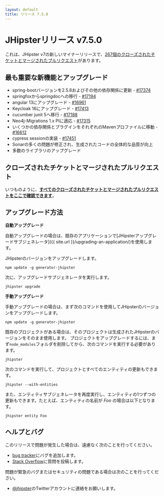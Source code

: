 ```yaml
---
layout: default
title: リリース 7.5.0
---
```


JHipsterリリース v7.5.0
==================

これは、JHipster v7の新しいマイナーリリースで、[267個のクローズされたチケットとマージされたプルリクエスト](https://github.com/jhipster/generator-jhipster/issues?q=milestone%3A7.5.0+is%3Aclosed)があります。


最も重要な新機能とアップグレード
--------------

- spring-bootバージョンを2.5.8およびその他の依存関係に更新 - [#17374](https://github.com/jhipster/generator-jhipster/pull/17374)
- springfoxからspringdocへの移行 - [#17194](https://github.com/jhipster/generator-jhipster/pull/17194)
- angular 13にアップグレード - [#16961](https://github.com/jhipster/generator-jhipster/pull/16961)
- Keycloak 16にアップグレード - [#17413](https://github.com/jhipster/generator-jhipster/pull/17413)
- cucumber junit 5へ移行 - [#17188](https://github.com/jhipster/generator-jhipster/pull/17188)
- Neo4j-Migrations 1.x PIに適応 - [#17315](https://github.com/jhipster/generator-jhipster/pull/17315)
- いくつかの依存関係とプラグインをそれぞれのMavenプロファイルに移動 - [#16612](https://github.com/jhipster/generator-jhipster/pull/16612)
- cypress sessionの実装 - [#17451](https://github.com/jhipster/generator-jhipster/pull/17451)
- Sonarの多くの問題が修正され、生成されたコードの全体的な品質が向上
- 多数のライブラリのアップグレード

クローズされたチケットとマージされたプルリクエスト
------------
いつものように、__[すべてのクローズされたチケットとマージされたプルリクエストをここで確認できます](https://github.com/jhipster/generator-jhipster/issues?q=milestone%3A7.5.0+is%3Aclosed)__。

アップグレード方法
------------

**自動アップグレード**

自動アップグレードの場合は、既存のアプリケーションで[JHipsterアップグレードサブジェネレータ]({{ site.url }}/upgrading-an-application/)を使用します。

JHipsterのバージョンをアップグレードします。

```
npm update -g generator-jhipster
```

次に、アップグレードサブジェネレータを実行します。

```
jhipster upgrade
```

**手動アップグレード**

手動アップグレードの場合は、まず次のコマンドを使用してJHipsterのバージョンをアップグレードします。

```
npm update -g generator-jhipster
```

既存のプロジェクトがある場合は、そのプロジェクトは生成されたJHipsterのバージョンをそのまま使用します。
プロジェクトをアップグレードするには、まず`node_modules`フォルダを削除してから、次のコマンドを実行する必要があります。

```
jhipster
```

次のコマンドを実行して、プロジェクトとすべてのエンティティの更新もできます。

```
jhipster --with-entities
```

また、エンティティサブジェネレータを再度実行し、エンティティの1つずつの更新もできます。たとえば、エンティティの名前が _Foo_ の場合は以下となります。

```
jhipster entity Foo
```


ヘルプとバグ
--------------

このリリースで問題が発生した場合は、遠慮なく次のことを行ってください。

- [bug tracker](https://github.com/jhipster/generator-jhipster/issues?state=open)にバグを追加します。
- [Stack Overflow](http://stackoverflow.com/tags/jhipster/info)に質問を投稿します。

問題が緊急のバグまたはセキュリティの問題である場合は次のことを行ってください。

- [@jhipster](https://twitter.com/jhipster)のTwitterアカウントに連絡をお願いします。
